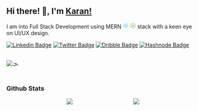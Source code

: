 ## Hi there! 👋, I'm [Karan!](https://github.com/karan316/)


<div>
I am into Full Stack Development using MERN <span><img style="width: 15px; height: 15px;" src="./svg/react-2.svg"> </span> <span><img style="width: 15px; height: 15px;" src="./svg/nodejs-icon.svg"> </span> stack with a keen eye on UI/UX design. 

<br/>


[![Linkedin Badge](https://img.shields.io/badge/LinkedIn-0077B5?style=for-the-badge&logo=linkedin&logoColor=white)](https://www.linkedin.com/in/karan-hejmadi/)
[![Twitter Badge](https://img.shields.io/badge/Twitter-1DA1F2?style=for-the-badge&logo=twitter&logoColor=white)](https://twitter.com/KaranHejmadi)
[![Dribble Badge](https://img.shields.io/badge/Dribbble-EA4C89?style=for-the-badge&logo=dribbble&logoColor=white)](https://dribbble.com/karan316)
[![Hashnode Badge](https://img.shields.io/badge/Hashnode-2962FF?style=for-the-badge&logo=hashnode&logoColor=white)](https://karanhejmadi.hashnode.dev/)



<br/>
<div><img src='https://komarev.com/ghpvc/?username=karan316&style=for-the-badge&label=PROFILE+VIEWS&color=2640ff' alt='🌫' /></div>
<br/>

### Github Stats

<div style="display: flex; flex-direction: row; justify-content: space-evenly;">
    <img height="180em" src="https://github-readme-stats.vercel.app/api?username=karan316&show_icons=true&hide_border=true" />
    <img height="180em" src="https://github-readme-stats.vercel.app/api/top-langs/?username=karan316&exclude_repo=foodviraam-task&show_icons=true&hide_border=true&layout=compact&langs_count=6"/>
</div>
